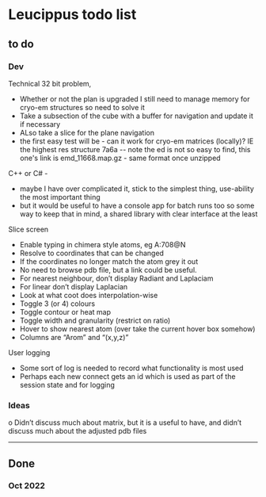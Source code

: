 ﻿# Leucippus todo list

## to do
### Dev
Technical
32 bit problem, 
- Whether or not the plan is upgraded I still need to manage memory for cryo-em structures so need to solve it
- Take a subsection of the cube with a buffer for navigation and update it if necessary
- ALso take a slice for the plane navigation
- the first easy test will be - can it work for cryo-em matrices (locally)? IE the highest res structure 7a6a
-- note the ed is not so easy to find, this one's link is emd_11668.map.gz - same format once unzipped


C++ or C# - 
- maybe I have over complicated it, stick to the simplest thing, use-ability the most important thing
- but it would be useful to have a console app for batch runs too so some way to keep that in mind, a shared library with clear interface at the least

Slice screen
- Enable typing in chimera style atoms, eg A:708@N
- Resolve to coordinates that can be changed
- If the coordinates no longer match the atom grey it out
- No need to browse pdb file, but a link could be useful.
- For nearest neighbour, don’t display Radiant and Laplaciam
- For linear don’t display Laplacian
- Look at what coot does interpolation-wise
- Toggle 3 (or 4) colours
- Toggle contour or heat map
- Toggle width and granularity (restrict on ratio)
- Hover to show nearest atom (over take the current hover box somehow)
- Columns are “Arom” and “(x,y,z)”

User logging
- Some sort of log is needed to record what functionality is most used 
- Perhaps each new connect gets an id which is used as part of the session state and for logging





### Ideas
o	Didn’t discuss much about matrix, but it is a useful to have, and didn’t discuss much about the adjusted pdb files

---
## Done

### Oct 2022




